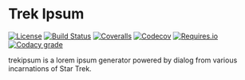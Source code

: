# Trek Ipsum

[![License](https://img.shields.io/github/license/infinitewarp/trekipsum.svg)](https://github.com/infinitewarp/trekipsum/blob/master/LICENSE)
[![Build Status](https://img.shields.io/travis/infinitewarp/trekipsum/master.svg)](https://travis-ci.org/infinitewarp/trekipsum)
[![Coveralls](https://img.shields.io/coveralls/infinitewarp/trekipsum/master.svg)](https://coveralls.io/github/infinitewarp/trekipsum)
[![Codecov](https://img.shields.io/codecov/c/github/infinitewarp/trekipsum.svg)](https://codecov.io/gh/infinitewarp/trekipsum/)
[![Requires.io](https://img.shields.io/requires/github/infinitewarp/trekipsum.svg)](https://requires.io/github/infinitewarp/trekipsum/requirements/?branch=master)
[![Codacy grade](https://img.shields.io/codacy/grade/39498999142242f2a2fb579aaf90241f/master.svg)](https://www.codacy.com/app/infinitewarp/trekipsum)

trekipsum is a lorem ipsum generator powered by dialog from various
incarnations of Star Trek.
